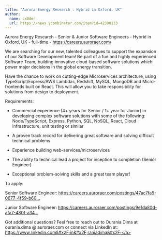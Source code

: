 ```yaml
---
title: "Aurora Energy Research : Hybrid in Oxford, UK"
author:
  name: cx0der
  url: https://news.ycombinator.com/item?id=42300133
---
```

Aurora Energy Research - Senior &amp; Junior Software Engineers - Hybrid in Oxford, UK - full-time - <a href="https:&#x2F;&#x2F;careers.auroraer.com&#x2F;" rel="nofollow">https:&#x2F;&#x2F;careers.auroraer.com&#x2F;</a>

We are searching for our new, talented colleagues to support the expansion of our Software Development team! Be part of a fun and highly experienced Software Team, building innovative cloud-based software solutions which power major decisions in the global energy transition.

Have the chance to work on cutting-edge Microservices architecture, using TypeScript&#x2F;Express&#x2F;AWS Lambdas, Redshift, MySQL, MongoDB and Micro-frontends built on React. This will allow you to take responsibility for solutions from design to deployment.

Requirements:

- Commercial experience (4+ years for Senior &#x2F; 1+ year for Junior) in developing complex software solutions with some of the following: Node&#x2F;TypeScript, Express, Python, SQL, NoSQL, React, Cloud Infrastructure, unit testing or similar

- A proven track record for delivering great software and solving difficult technical problems

- Experience building web-services&#x2F;microservices

- The ability to technical lead a project for inception to completion (Senior Engineer)

- Exceptional problem-solving skills and a great team player!

To apply:

Senior Software Engineer: <a href="https:&#x2F;&#x2F;careers.auroraer.com&#x2F;postings&#x2F;47ac7fa5-0677-4f59-b60e-41ac00859e36" rel="nofollow">https:&#x2F;&#x2F;careers.auroraer.com&#x2F;postings&#x2F;47ac7fa5-0677-4f59-b60...</a>

Junior Software Engineer: <a href="https:&#x2F;&#x2F;careers.auroraer.com&#x2F;postings&#x2F;9e1da80d-afa7-480f-a348-13719a5363fd" rel="nofollow">https:&#x2F;&#x2F;careers.auroraer.com&#x2F;postings&#x2F;9e1da80d-afa7-480f-a34...</a>

Got additional questions? Feel free to reach out to Ourania Dima at ourania.dima @ auroraer.com or connect via LinkedIn at: <a href="https:&#x2F;&#x2F;www.linkedin.com&#x2F;in&#x2F;raniadima&#x2F;" rel="nofollow">https:&#x2F;&#x2F;www.linkedin.com&#x2F;in&#x2F;raniadima&#x2F;</a>
<JobApplication />
